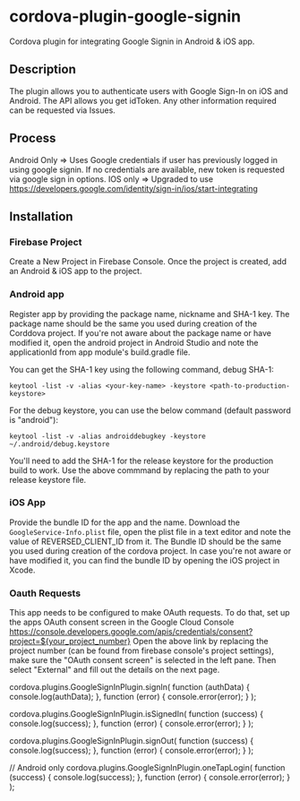 # cordova-plugin-google-signin

Cordova plugin for integrating Google Signin in Android &amp; iOS app.

## Description

The plugin allows you to authenticate users with Google Sign-In on iOS and Android. The API allows you get idToken. Any other information required can be requested via Issues. 

## Process
Android Only => Uses Google credentials if user has previously logged in using google signin. If no credentials are available, new token is requested via google sign in options. 
IOS only => Upgraded to use https://developers.google.com/identity/sign-in/ios/start-integrating

## Installation

### Firebase Project

Create a New Project in Firebase Console. Once the project is created, add an Android & iOS app to the project.

### Android app

Register app by providing the package name, nickname and SHA-1 key. The package name should be the same you used during creation of the Corddova project. If you're not aware about the package name or have modified it, open the android project in Android Studio and note the applicationId from app module's build.gradle file.

You can get the SHA-1 key using the following command, debug SHA-1:

    keytool -list -v -alias <your-key-name> -keystore <path-to-production-keystore>

For the debug keystore, you can use the below command (default password is "android"):

    keytool -list -v -alias androiddebugkey -keystore ~/.android/debug.keystore

You'll need to add the SHA-1 for the release keystore for the production build to work. Use the above commmand by replacing the path to your release keystore file.

### iOS App

Provide the bundle ID for the app and the name. Download the `GoogleService-Info.plist` file, open the plist file in a text editor and note the value of REVERSED_CLIENT_ID from it. The Bundle ID should be the same you used during creation of the cordova project. In case you're not aware or have modified it, you can find the bundle ID by opening the iOS project in Xcode.

### Oauth Requests

This app needs to be configured to make OAuth requests. To do that, set up the apps OAuth consent screen in the Google Cloud Console https://console.developers.google.com/apis/credentials/consent?project=${your_project_number}
Open the above link by replacing the project number (can be found from firebase console's project settings), make sure the "OAuth consent screen" is selected in the left pane. Then select "External" and fill out the details on the next page.


cordova.plugins.GoogleSignInPlugin.signIn(
  function (authData) {
    console.log(authData);
  },
  function (error) {
    console.error(error);
  }
);

cordova.plugins.GoogleSignInPlugin.isSignedIn(
  function (success) {
    console.log(success);
  },
  function (error) {
    console.error(error);
  }
);

cordova.plugins.GoogleSignInPlugin.signOut(
  function (success) {
    console.log(success);
  },
  function (error) {
    console.error(error);
  }
);

// Android only
cordova.plugins.GoogleSignInPlugin.oneTapLogin(
  function (success) {
    console.log(success);
  },
  function (error) {
    console.error(error);
  }
);
```
